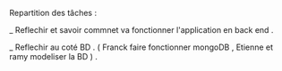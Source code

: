 Repartition des tâches : 

_ Reflechir et savoir commnet va fonctionner l'application en back end  .

_ Reflechir au coté BD . ( Franck faire fonctionner mongoDB , Etienne et ramy modeliser la BD ) .



